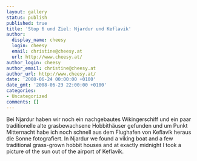 ```yaml
---
layout: gallery
status: publish
published: true
title: 'Stop 6 und Ziel: Njardur und Keflavik'
author:
  display_name: cheesy
  login: cheesy
  email: christine@cheesy.at
  url: http://www.cheesy.at/
author_login: cheesy
author_email: christine@cheesy.at
author_url: http://www.cheesy.at/
date: '2008-06-24 00:00:00 +0100'
date_gmt: '2008-06-23 22:00:00 +0100'
categories:
- Uncategorized
comments: []
---
```

<!--:de-->Bei Njardur haben wir noch ein nachgebautes Wikingerschiff und ein paar traditionelle alte grasbewachsene Hobbithäuser gefunden und um Punkt Mitternacht habe ich noch schnell aus dem Flughafen von Keflavík heraus die Sonne fotografiert.
<!--:--><!--:en-->In Njardur we found a viking boat and a few traditional grass-grown hobbit houses and at exactly midnight I took a picture of the sun out of the airport of Keflavík.
<!--:-->
